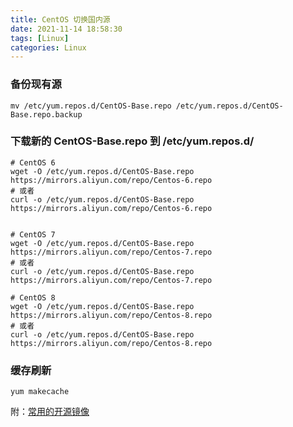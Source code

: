 ```yaml
---
title: CentOS 切换国内源
date: 2021-11-14 18:58:30
tags: [Linux]
categories: Linux
---
```


### 备份现有源
```shell
mv /etc/yum.repos.d/CentOS-Base.repo /etc/yum.repos.d/CentOS-Base.repo.backup
```

### 下载新的 CentOS-Base.repo 到 /etc/yum.repos.d/
```shell
# CentOS 6
wget -O /etc/yum.repos.d/CentOS-Base.repo https://mirrors.aliyun.com/repo/Centos-6.repo
# 或者
curl -o /etc/yum.repos.d/CentOS-Base.repo https://mirrors.aliyun.com/repo/Centos-6.repo


# CentOS 7
wget -O /etc/yum.repos.d/CentOS-Base.repo https://mirrors.aliyun.com/repo/Centos-7.repo
# 或者
curl -o /etc/yum.repos.d/CentOS-Base.repo https://mirrors.aliyun.com/repo/Centos-7.repo

# CentOS 8
wget -O /etc/yum.repos.d/CentOS-Base.repo https://mirrors.aliyun.com/repo/Centos-8.repo
# 或者
curl -o /etc/yum.repos.d/CentOS-Base.repo https://mirrors.aliyun.com/repo/Centos-8.repo
```

### 缓存刷新
```shell
yum makecache
```

附：[常用的开源镜像](https://developer.aliyun.com/mirror/)